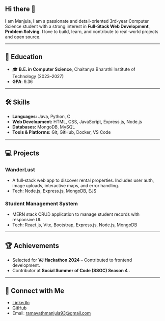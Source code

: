 ## Hi there 👋
I am Manjula, I am a passionate and detail-oriented 3rd-year Computer Science student with a strong interest in **Full-Stack Web Development**, **Problem Solving**. I love to build, learn, and contribute to real-world projects and open source.

---

## 📌 Education
- 🎓 **B.E. in Computer Science**, Chaitanya Bharathi Institute of Technology (2023–2027)
-  **GPA**: 9.36
---

## 🛠️ Skills
- **Languages:** Java, Python, C  
- **Web Development:** HTML, CSS, JavaScript, Express.js, Node.js  
- **Databases:** MongoDB, MySQL  
- **Tools & Platforms:** Git, GitHub, Docker, VS Code  

---

## 💻 Projects
###  WanderLust
- A full-stack web app to discover rental properties. Includes user auth, image uploads, interactive maps, and error handling.
- Tech: Node.js, Express.js, MongoDB, EJS

###  Student Management System
- MERN stack CRUD application to manage student records with responsive UI.
- Tech: React.js, Vite, Bootstrap, Express.js, Node.js, MongoDB

---

## 🏆 Achievements
-  Selected for **VJ Hackathon 2024** – Contributed to frontend development.
-  Contributor at **Social Summer of Code (SSOC) Season 4** .
---

## 🔗 Connect with Me
-  [LinkedIn](https://www.linkedin.com/in/ramavathmanjula/)  
-  [GitHub](https://github.com/MANJULA690)   
-  Email: ramavathmanjula93@gmail.com




